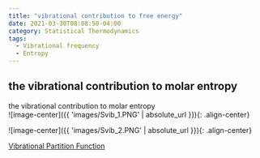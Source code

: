 ```yaml
---
title: "vibrational contribution to free energy"
date: 2021-03-30T08:08:50-04:00
category: Statistical Thermodynamics
tags:
  - Vibrational frequency
  - Entropy
---
```


## the vibrational contribution to molar entropy

the vibrational contribution to molar entropy  
![image-center]({{ 'images/Svib_1.PNG' | absolute_url }}){: .align-center}


![image-center]({{ 'images/Svib_2.PNG' | absolute_url }}){: .align-center}



[Vibrational Partition Function](https://chem.libretexts.org/Bookshelves/Physical_and_Theoretical_Chemistry_Textbook_Maps/Book%3A_Statistical_Thermodynamics_(Jeschke)/07%3A_Partition_Functions_of_Gases/7.05%3A_Vibrational_Partition_Function)  


